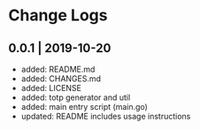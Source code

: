 # Change Logs

0.0.1 | 2019-10-20
---

- added: README.md
- added: CHANGES.md
- added: LICENSE
- added: totp generator and util
- added: main entry script (main.go)
- updated: README includes usage instructions
